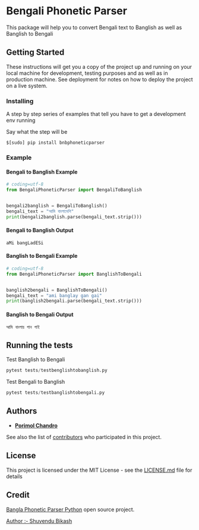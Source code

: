 # Bengali Phonetic Parser

This package will help you to convert Bengali text to Banglish as well as Banglish to Bengali


## Getting Started

These instructions will get you a copy of the project up and running on your local machine for development, testing purposes and as well as in production machine. See deployment for notes on how to deploy the project on a live system.


### Installing

A step by step series of examples that tell you have to get a development env running

Say what the step will be

```
$[sudo] pip install bnbphoneticparser
```

### Example

#### Bengali to Banglish Example
```python
# coding=utf-8
from BengaliPhoneticParser import BengaliToBanglish


bengali2banglish = BengaliToBanglish()
bengali_text = "আমি বাংলাদেশি"
print(bengali2banglish.parse(bengali_text.strip()))
```

#### Bengali to Banglish Output
```
aMi bangLadESi
```

#### Banglish to Bengali Example
```python
# coding=utf-8
from BengaliPhoneticParser import BanglishToBengali


banglish2bengali = BanglishToBengali()
bengali_text = "ami banglay gan gai"
print(banglish2bengali.parse(bengali_text.strip()))
```

#### Banglish to Bengali Output
```
আমি বাংলায় গান গাই
```

## Running the tests

Test Banglish to Bengali

```python
pytest tests/testbenglishtobanglish.py
```

Test Bengali to Banglish

```python
pytest tests/testbanglishtobengali.py
```

## Authors

* **[Porimol Chandro](https://github.com/porimol)**

See also the list of [contributors](https://github.com/porimol/BengaliPhoneticParser/contributors) who participated in this project.

## License

This project is licensed under the MIT License - see the [LICENSE.md](LICENSE.md) file for details


Credit
---------

[Bangla Phonetic Parser Python](https://github.com/ShuvenduBikash/Bangla_phonetic_parser_Python) open source project.

[Author :- Shuvendu Bikash](https://github.com/ShuvenduBikash)
